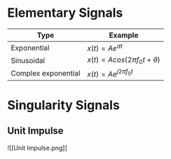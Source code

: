 # Elementary Signals
| Type                | Example                       |
| ------------------- | ----------------------------- |
| Exponential         | $x(t)=Ae^{at}$                |
| Sinusoidal          | $x(t)=Acos(2\pi f_0t+\theta)$ |
| Complex exponential | $x(t)=Ae^{j2\pi f_0t}$        |
# Singularity Signals
## Unit Impulse
![[Unit Impulse.png]]
